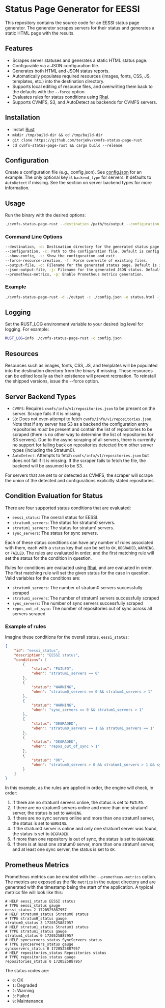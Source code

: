 # Status Page Generator for EESSI

This repository contains the source code for an EESSI status page generator. The generator scrapes servers for their status and generates a static HTML page with the results.

## Features

- Scrapes server statuses and generates a static HTML status page.
- Configurable via a JSON configuration file.
- Generates both HTML and JSON status reports.
- Automatically populates required resources (images, fonts, CSS, JS, templates, etc.) into the destination directory.
- Supports local editing of resource files, and overwriting them back to the defaults with the `--force` option.
- Evaluates rules for status conditions using [Rhai](https://rhai.rs).
- Supports CVMFS, S3, and AutoDetect as backends for CVMFS servers.

## Installation

- Install [Rust](https://www.rust-lang.org/tools/install)
- `mkdir /tmp/build-dir && cd /tmp/build-dir`
- `git clone https://github.com/terjekv/cvmfs-status-page-rust`
- `cd cvmfs-status-page-rust && cargo build --release`

## Configuration

Create a configuration file (e.g., config.json). See [config.json](config.json) for an example. The only optional key is `backend_type` for servers. It defaults to `AutoDetect` if missing. See the section on server backend types for more information.

## Usage

Run the binary with the desired options:

```sh
./cvmfs-status-page-rust --destination /path/to/output --configuration /path/to/config.json
```

### Command Line Options

```sh
--destination, -d: Destination directory for the generated status page. Default is the current directory.
--configuration, -c: Path to the configuration file. Default is config.json.
--show-config, -s: Show the configuration and exit.
--force-resource-creation, -f: Force overwrite of existing files.
--output-file, -o: Filename for the generated status page. Default is index.html.
--json-output-file, -j: Filename for the generated JSON status. Default is status.json.
--prometheus-metrics, -p: Enable Prometheus metrics generation.
```

### Example

```sh
./cvmfs-status-page-rust -d ./output -c ./config.json -o status.html -j status.json
```

## Logging

Set the RUST_LOG environment variable to your desired log level for logging. For example:

```sh
RUST_LOG=info ./cvmfs-status-page-rust -c config.json
```

## Resources

Resources such as images, fonts, CSS, JS, and templates will be populated into the destination directory from the binary if missing. These resources can be edited locally as their existience will prevent recreation. To reinstall the shipped versions, issue the --force option.

## Server Backend Types

- `CVMFS`: Requires `cvmfs/info/v1/repositories.json` to be present on the server. Scrape fails if it is missing.
- `S3`: Does not even attempt to fetch `cvmfs/info/v1/repositories.json`. Note that if any server has S3 as a backend the configuration entry repositories *must* be present and contain the list of repositories to be scraped (there is no other way to determine the list of repositories for S3 servers). Due to the async scraping of all servers, there is currently no support for falling back on repositories detected from other server types (including the Stratum0).
- `AutoDetect`: Attempts to fetch `cvmfs/info/v1/repositories.json` but does not fail if it is missing. If the scraper fails to fetch the file, the backend will be assumed to be S3.

For servers that are set to or detected as CVMFS, the scraper will scrape the union of the detected and configurations explicitly stated repositories.

## Condition Evaluation for Status

There are four supported status conditions that are evaluated:

- `eessi_status`: The overall status for EESSI.
- `stratum0_servers`: The status for stratum0 servers.
- `stratum1_servers`: The status for stratum1 servers.
- `sync_servers`: The status for sync servers.

Each of these status conditions can have any number of rules associated with them, each with a `status` key that can be set to `OK`, `DEGRADED`, `WARNING`, or `FAILED`. The rules are evaluated in order, and the first matching rule will set the status for the condition in question.

Rules for conditions are evaluated using [Rhai](https://rhai.rs), and are evaluated in order. The first matching rule will set the given status for the case in question. Valid variables for the conditions are:

- `stratum0_servers`: The number of stratum0 servers successfully scraped
- `stratum1_servers`: The number of stratum1 servers successfully scraped
- `sync_servers`: The number of sync servers successfully scraped
- `repos_out_of_sync`: The number of repositories out of sync across all servers scraped

### Example of rules

Imagine these conditions for the overall status, `eessi_status`:

```json
{
    "id": "eessi_status",
    "description": "EESSI status",
    "conditions": [
        {
            "status": "FAILED",
            "when": "stratum1_servers == 0"
        },
        {
            "status": "WARNING",
            "when": "stratum0_servers == 0 && stratum1_servers > 1"
        },
        {
            "status": "WARNING",
            "when": "sync_servers == 0 && stratum1_servers > 1"
        },
        {
            "status": "DEGRADED",
            "when": "stratum0_servers == 1 && stratum1_servers == 1"
        },
        {
            "status": "DEGRADED",
            "when": "repos_out_of_sync > 1"
        },
        {
            "status": "OK",
            "when": "stratum0_servers > 0 && stratum1_servers > 1 && sync_servers > 0"
        }
    ]
}
```

In this example, as the rules are applied in order, the engine will check, in order:

1. If there are no stratum1 servers online, the status is set to `FAILED`.
2. If there are no stratum0 servers online and more than one stratum1 server, the status is set to `WARNING`.
3. If there are no sync servers online and more than one stratum1 server, the status is set to `WARNING`.
4. If the stratum0 server is online and only one stratum1 server was found, the status is set to `DEGRADED`.
5. If more than one repository is out of sync, the status is set to `DEGRADED`.
6. If there is at least one stratum0 server, more than one stratum1 server, and at least one sync server, the status is set to `OK`.

## Prometheus Metrics

Prometheus metrics can be enabled with the `--prometheus-metrics` option. The metrics are exposed as the file `metrics` in the
output directory and are generated with the timestamp being the start of the application. A typical metrics file will look
like this:

```prometheus
# HELP eessi_status EESSI status
# TYPE eessi_status gauge
eessi_status 2 1720525887957
# HELP stratum0_status Stratum0 status
# TYPE stratum0_status gauge
stratum0_status 3 1720525887957
# HELP stratum1_status Stratum1 status
# TYPE stratum1_status gauge
stratum1_status 0 1720525887957
# HELP syncservers_status SyncServers status
# TYPE syncservers_status gauge
syncservers_status 0 1720525887957
# HELP repositories_status Repositories status
# TYPE repositories_status gauge
repositories_status 0 1720525887957
```

The status codes are:

- `0`: OK
- `1`: Degraded
- `2`: Warning
- `3`: Failed
- `9`: Maintenance
